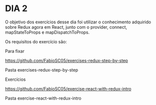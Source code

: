 # DIA 2

O objetivo dos exercícios desse dia foi utilizar o conhecimento adquirido sobre Redux agora em React, junto com o provider, connect, mapStateToProps e mapDispatchToProps.

Os requisitos do exercício são:

Para fixar

https://github.com/FabioSC05/exercises-redux-step-by-step

Pasta exercises-redux-step-by-step

Exercícios

https://github.com/FabioSC05/exercise-react-with-redux-intro

Pasta exercise-react-with-redux-intro
